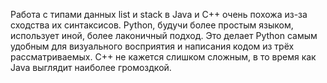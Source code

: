Работа с типами данных list и stack в Java и C++ очень похожа из-за сходства их синтаксисов. Python, будучи более простым языком, использует иной, более лаконичный подход. Это делает Python самым удобным для визуального восприятия и написания кодом из трёх рассматриваемых. C++ не кажется слишком сложным, в то время как Java выглядит наиболее громоздкой.
